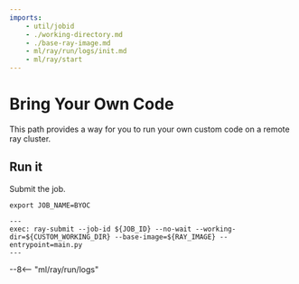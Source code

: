```yaml
---
imports:
    - util/jobid
    - ./working-directory.md
    - ./base-ray-image.md
    - ml/ray/run/logs/init.md
    - ml/ray/start
---
```


# Bring Your Own Code

This path provides a way for you to run your own custom code on a remote ray cluster.

## Run it

Submit the job.

```shell
export JOB_NAME=BYOC
```

```shell
---
exec: ray-submit --job-id ${JOB_ID} --no-wait --working-dir=${CUSTOM_WORKING_DIR} --base-image=${RAY_IMAGE} --entrypoint=main.py
---
```

--8<-- "ml/ray/run/logs"
